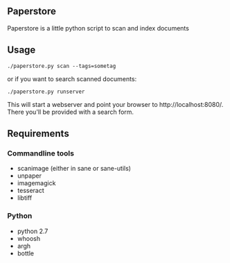 
## Paperstore

Paperstore is a little python script to scan and index documents

## Usage

    ./paperstore.py scan --tags=sometag

or if you want to search scanned documents:

    ./paperstore.py runserver

This will start a webserver and point your browser to http://localhost:8080/.
There you'll be provided with a search form.

## Requirements

### Commandline tools

* scanimage (either in sane or sane-utils)
* unpaper
* imagemagick
* tesseract
* libtiff

### Python

* python 2.7
* whoosh
* argh
* bottle
